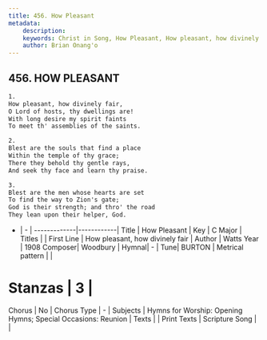 ```yaml
---
title: 456. How Pleasant
metadata:
    description: 
    keywords: Christ in Song, How Pleasant, How pleasant, how divinely fair, 
    author: Brian Onang'o
---
```



## 456. HOW PLEASANT

```txt
1.
How pleasant, how divinely fair,
O Lord of hosts, thy dwellings are!
With long desire my spirit faints
To meet th' assemblies of the saints.

2.
Blest are the souls that find a place
Within the temple of thy grace;
There they behold thy gentle rays,
And seek thy face and learn thy praise.

3.
Blest are the men whose hearts are set
To find the way to Zion's gate;
God is their strength; and thro' the road
They lean upon their helper, God.
```

- |   -  |
-------------|------------|
Title | How Pleasant |
Key | C Major |
Titles |  |
First Line | How pleasant, how divinely fair |
Author | Watts
Year | 1908
Composer| Woodbury |
Hymnal|  - |
Tune| BURTON |
Metrical pattern | |
# Stanzas | 3 |
Chorus | No |
Chorus Type | - |
Subjects | Hymns for Worship: Opening Hymns; Special Occasions: Reunion |
Texts |  |
Print Texts | 
Scripture Song |  |
  
